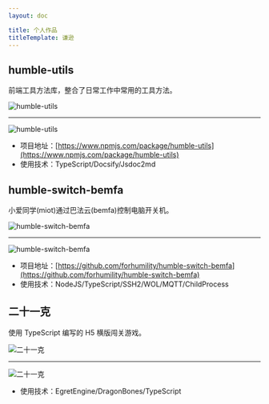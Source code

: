 ```yaml
---
layout: doc

title: 个人作品
titleTemplate: 谦逊
---
```


## humble-utils

前端工具方法库，整合了日常工作中常用的工具方法。

![humble-utils](/assets/images/my_hu_01.png "humble-utils")

---

![humble-utils](/assets/images/my_hu_02.png "humble-utils")

- 项目地址：[https://www.npmjs.com/package/humble-utils](https://www.npmjs.com/package/humble-utils)
- 使用技术：TypeScript/Docsify/Jsdoc2md

## humble-switch-bemfa

小爱同学(miot)通过巴法云(bemfa)控制电脑开关机。

![humble-switch-bemfa](/assets/images/my_hsb_01.png "humble-switch-bemfa")

---

![humble-switch-bemfa](/assets/images/my_hsb_02.png "humble-switch-bemfa")

- 项目地址：[https://github.com/forhumility/humble-switch-bemfa](https://github.com/forhumility/humble-switch-bemfa)
- 使用技术：NodeJS/TypeScript/SSH2/WOL/MQTT/ChildProcess

## 二十一克

使用 TypeScript 编写的 H5 横版闯关游戏。

![二十一克](/assets/images/my_game_01.png "二十一克")

---

![二十一克](/assets/images/my_game_02.png "二十一克")

- 使用技术：EgretEngine/DragonBones/TypeScript
